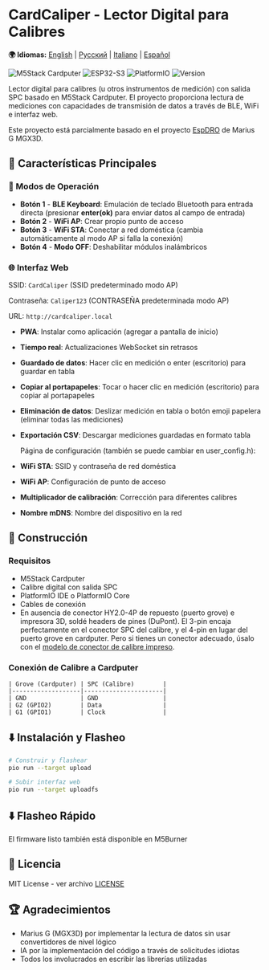 # CardCaliper - Lector Digital para Calibres

**🌍 Idiomas:** [English](README.md) | [Русский](README_RU.md) | [Italiano](README_IT.md) | [Español](README_ES.md)

![M5Stack Cardputer](https://img.shields.io/badge/Hardware-M5Stack%20Cardputer-blue)
![ESP32-S3](https://img.shields.io/badge/MCU-ESP32--S3-green)
![PlatformIO](https://img.shields.io/badge/Platform-PlatformIO-orange)
![Version](https://img.shields.io/badge/Version-2.0.0-brightgreen)

Lector digital para calibres (u otros instrumentos de medición) con salida SPC basado en M5Stack Cardputer. El proyecto proporciona lectura de mediciones con capacidades de transmisión de datos a través de BLE, WiFi e interfaz web.

Este proyecto está parcialmente basado en el proyecto [EspDRO](https://github.com/MGX3D/EspDRO) de Marius G MGX3D.

## 🎯 Características Principales

### 🔗 Modos de Operación
- **Botón 1** - **BLE Keyboard**: Emulación de teclado Bluetooth para entrada directa (presionar **enter(ok)** para enviar datos al campo de entrada)
- **Botón 2** - **WiFi AP**: Crear propio punto de acceso
- **Botón 3** - **WiFi STA**: Conectar a red doméstica (cambia automáticamente al modo AP si falla la conexión)
- **Botón 4** - **Modo OFF**: Deshabilitar módulos inalámbricos

### 🌐 Interfaz Web
  SSID: `CardCaliper` (SSID predeterminado modo AP)

  Contraseña: `Caliper123` (CONTRASEÑA predeterminada modo AP)

  URL: `http://cardcaliper.local`
- **PWA**: Instalar como aplicación (agregar a pantalla de inicio)
- **Tiempo real**: Actualizaciones WebSocket sin retrasos
- **Guardado de datos**: Hacer clic en medición o enter (escritorio) para guardar en tabla
- **Copiar al portapapeles**: Tocar o hacer clic en medición (escritorio) para copiar al portapapeles
- **Eliminación de datos**: Deslizar medición en tabla o botón emoji papelera (eliminar todas las mediciones)
- **Exportación CSV**: Descargar mediciones guardadas en formato tabla

  Página de configuración (también se puede cambiar en user_config.h):
- **WiFi STA**: SSID y contraseña de red doméstica
- **WiFi AP**: Configuración de punto de acceso
- **Multiplicador de calibración**: Corrección para diferentes calibres
- **Nombre mDNS**: Nombre del dispositivo en la red

## 🔧 Construcción

### Requisitos
- M5Stack Cardputer
- Calibre digital con salida SPC
- PlatformIO IDE o PlatformIO Core
- Cables de conexión
- En ausencia de conector HY2.0-4P de repuesto (puerto grove) e impresora 3D,
 soldé headers de pines (DuPont). El 3-pin encaja perfectamente en el conector SPC del calibre, y el 4-pin en lugar del puerto grove en cardputer.
 Pero si tienes un conector adecuado, úsalo con el [modelo de conector de calibre impreso](https://github.com/MGX3D/EspDRO/blob/master/CAD/spc_connector.stl).

### Conexión de Calibre a Cardputer

```
| Grove (Cardputer) | SPC (Calibre)        |
|-------------------|----------------------|
| GND               | GND                  |
| G2 (GPIO2)        | Data                 |
| G1 (GPIO1)        | Clock                |
```

## ⬇️ Instalación y Flasheo

```bash
# Construir y flashear
pio run --target upload

# Subir interfaz web
pio run --target uploadfs
```

## ⬇️ Flasheo Rápido

El firmware listo también está disponible en M5Burner

## 📄 Licencia

MIT License - ver archivo [LICENSE](LICENSE)

## 🏆 Agradecimientos

- Marius G (MGX3D) por implementar la lectura de datos sin usar convertidores de nivel lógico
- IA por la implementación del código a través de solicitudes idiotas
- Todos los involucrados en escribir las librerías utilizadas
